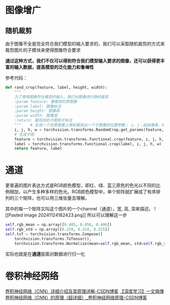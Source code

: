 # 图像增广
## 随机裁剪
由于图像不全是完全符合我们模型的输入要求的，我们可以采取随机裁剪的方式来裁剪图片的子模块来使得图像符合要求

**通过这种方式，我们不仅可以得到符合我们模型输入要求的图像，还可以获得更丰富的输入数据，提高模型的泛化能力和鲁棒性**

参考代码：
```python
def rand_crop(feature, label, height, width):  
    """  
    为了使得图像符合模型的输入，我们对图像进行随机裁剪  
    :param feature: 要裁剪的原图像  
    :param label: 图像标注  
    :param height: 图像高  
    :param width: 图像宽  
    :return: 裁剪后的子图和子标注  
    """    # 生成一个在原图像上随机裁剪出一个子图像的位置参数； i、j：起始像素，h、w：在起始像素后多长距离  
    i, j, h, w = torchvision.transforms.RandomCrop.get_params(feature, output_size=(height, width))  
    # 生成子图  
    feature = torchvision.transforms.functional.crop(feature, i, j, h, w)  
    label = torchvision.transforms.functional.crop(label, i, j, h, w)  
    return feature, label
```

# 通道
更普遍的图片表达方式是RGB颜色模型，即红、绿、蓝三原色的色光以不同的比例相加，以产生多种多样的色光。RGB颜色模型中，单个矩阵就扩展成了有序排列的三个矩阵，也可以用三维张量去理解。

其中的每一个矩阵又叫这个图片的一个channel（通道），宽, 高, 深来描述。
![[Pasted image 20241124182423.png]]
所以可以理解这一步
```Python
self.rgb_mean = np.array([0.485, 0.456, 0.406])  
self.rgb_std = np.array([0.229, 0.224, 0.225])  
self.tsf = torchvision.transforms.Compose([  
    torchvision.transforms.ToTensor(),  
    torchvision.transforms.Normalize(mean=self.rgb_mean, std=self.rgb_std)])
```
实际也就是在**通道**层面对数据进行归一化

# 卷积神经网络
[卷积神经网络（CNN）详细介绍及其原理详解-CSDN博客](https://blog.csdn.net/IronmanJay/article/details/128689946)
[【深度学习】一文搞懂卷积神经网络（CNN）的原理（超详细）_卷积神经网络原理-CSDN博客](https://blog.csdn.net/AI_dataloads/article/details/133250229)


